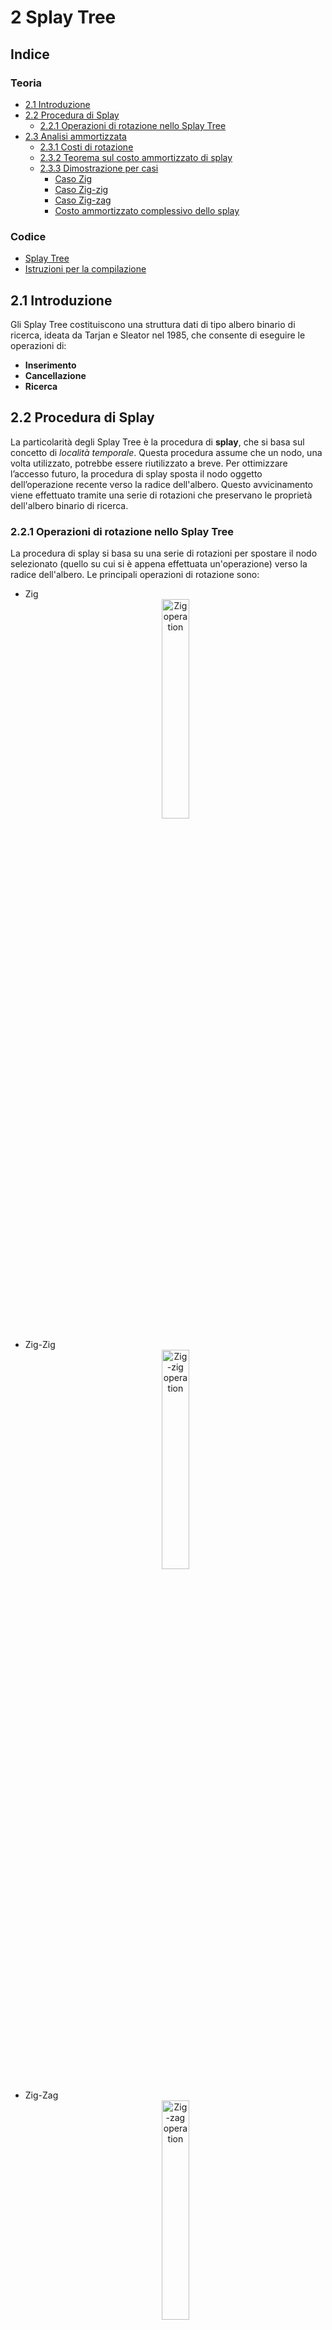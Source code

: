 # 2 Splay Tree

## Indice

### Teoria
- [2.1 Introduzione](#21-introduzione)
- [2.2 Procedura di Splay](#22-procedura-di-splay)
  - [2.2.1 Operazioni di rotazione nello Splay Tree](#221-operazioni-di-rotazione-nello-splay-tree)
- [2.3 Analisi ammortizzata](#23-analisi-ammortizzata)
  - [2.3.1 Costi di rotazione](#231-costi-di-rotazione)
  - [2.3.2 Teorema sul costo ammortizzato di splay](#232-teorema-sul-costo-ammortizzato-di-splay)
  - [2.3.3 Dimostrazione per casi](#233-dimostrazione-per-casi)
    - [Caso Zig](#caso-zig)
    - [Caso Zig-zig](#caso-zig-zig)
    - [Caso Zig-zag](#caso-zig-zag)
    - [Costo ammortizzato complessivo dello splay](#costo-ammortizzato-complessivo-dello-splay)

### Codice
- [Splay Tree](https://github.com/MoonLightLucrix/Algoritmi-e-complessita/tree/master/Splay%20Tree/src)
- [Istruzioni per la compilazione](#istruzioni-per-la-compilazione)

## 2.1 Introduzione
Gli Splay Tree costituiscono una struttura dati di tipo albero binario di ricerca, ideata da Tarjan e Sleator nel 1985, che consente di eseguire le operazioni di:
- **Inserimento**
- **Cancellazione**
- **Ricerca**

## 2.2 Procedura di Splay
La particolarità degli Splay Tree è la procedura di **splay**, che si basa sul concetto di _località temporale_.
Questa procedura assume che un nodo, una volta utilizzato, potrebbe essere riutilizzato a breve.
Per ottimizzare l’accesso futuro, la procedura di splay sposta il nodo oggetto dell’operazione recente verso la radice dell'albero.
Questo avvicinamento viene effettuato tramite una serie di rotazioni che preservano le proprietà dell'albero binario di ricerca.

### 2.2.1 Operazioni di rotazione nello Splay Tree
La procedura di splay si basa su una serie di rotazioni per spostare il nodo selezionato (quello su cui si è appena effettuata un'operazione) verso la radice dell'albero.
Le principali operazioni di rotazione sono:

- Zig<br> <div align="center"> <img src="Image/Zig.png" alt="Zig operation" width="30%" height="30%"/> </p>
- Zig-Zig<br> <div align="center"> <img src="Image/Zig-zig.png" alt="Zig-zig operation" width="30%" height="30%"/> </p>
- Zig-Zag<br> <div align="center"> <img src="Image/Zig-zag.png" alt="Zig-zag operation" width="30%" height="30%"/> </p>
- Zag<br> <div align="center"> <img src="Image/Zag.png" alt="Zag operation" width="30%" height="30%"/> </p>
- Zag-Zag<br> <div align="center"> <img src="Image/Zag-zag.png" alt="Zag-zag operation" width="30%" height="30%"/> </p>
- Zag-Zig<br> <div align="center"> <img src="Image/Zag-zig.png" alt="Zag-zig operation" width="30%" height="30%"/> </p>

## 2.3 Analisi ammortizzata
Negli Splay Tree, il costo ammortizzato di una rotazione è di $O(\log_2(n))$, dove $n$ è il numero di nodi.
Considerando $m$ operazioni di ricerca, inserimento o cancellazione, quello che si ottiene è una complessità ammortizzata totale di $O(m \cdot \log_2(n))$.

### 2.3.1 Costi di rotazione
Ogni tipo di rotazione ha un costo definito come segue:

| Rotazione | Costo |
|----------|----------|
| Zig | 1 |
| Zig-zig | 2 |
| Zig-zag | 2 |

L'analisi ammortizzata calcola il costo medio di ogni operazione su una sequenza di operazioni, in questo caso viene sfruttando il **metodo del potenziale**.

Si definiscano le seguenti grandezze:

- $S(\nu)$: numeri di nodi del sotto albero radicato in $\nu$.
- $R(\nu)=_{DEF} \log_2(S(\nu))$: rango del nodo $\nu$.
- $\Phi(T)=\sum _{\nu \in T}R(\nu)$: funzione potenziale dell'albero $T$.

### 2.3.2 Teorema sul costo ammortizzato di splay
> Il costo ammortizzato della procedura di splay è al più
>
> $$
> 3 \cdot (R(ROOT(T))-R(x))+1
> $$
>
> dove $x$ è il nodo in cui viene eseguita la splay.

### 2.3.3 Dimostrazione per casi
#### Caso Zig
<p align="center"> <img src="Image/ZigDim.png" alt="Zig dimostration" width="50%" height="50%"/>

Si supponga che, dopo la rotazione, il numero di nodi nel sottoalbero radicato in $x$ sia aumentato, quindi $S_f(x) \geq S_i(x)$, e di conseguenza:

$$
R_f(x) \geq R_i(x)
$$

Calcolando la differenza nella funzione potenziale:

$$
\Delta \Phi(T)=R_f(x)-R_i(x) \leq 3 \cdot (R_f(x)-R_i(x))
$$

Pertanto, il costo ammortizzato della rotazione Zig è:

$$
\hat{c}_ {zig} \leq 3 \cdot (R_f(x)-R_i(x))+1
$$

#### Caso Zig-zig
<p align="center"> <img src="Image/ZigzigDim.png" alt="Zig-zig dimostration" width="50%" height="50%"/>

Nel caso Zig-zig, la differenza nella funzione potenziale risulta:

$$
\Delta \Phi(T)=R_f(x)+R_f(p)+R_f(n)-R_i(x)-R_i(p)-R_i(n)
$$

Poiché $S_i(n)=S_f(x) \rightarrow R_i(n)=R_f(x)$, segue:

$$
\Delta \Phi(T)=R_f(p)+R_f(n)-R_i(x)-R_i(p)
$$

Si può maggiorare $S_f(x) \geq S_f(p) \rightarrow R_f(x) \geq R_f(p)$ ottenendo:

$$
\Delta \Phi(T) \leq R_f(x)+R_f(n)-R_i(x)-R_i(p)
$$

$$
\Delta \Phi(T) \leq R_f(x)+R_f(n)-R_i(x)-R_i(p)+R_i(x)-R_i(x)
$$

Applicando il _lemma tecnico_ $S_i(x)+S_f(n) \leq S_f(x) \rightarrow R_i(x)+R_f(n) \leq 2 \cdot R_f(x)-2$ si ottiene:

$$
\Delta \Phi(T) \leq 2 \cdot R_f(x)-2+R_f(x)-2 \cdot R_i(x)-R_i(p)
$$

Si sottrae a $\Delta \Phi(T)$ la quantità $R_i(x)$ anziché $R_i(p)$, in questo modo la maggiorazione continua ancora a valere

$$
\Delta \Phi(T) \leq 3 \cdot R_f(x)-2-2 \cdot R_i(x)-R_i(x)
$$

$$
\Delta \Phi(T) \leq 3 \cdot R_f(x)-2-3 \cdot R_i(x)
$$

$$
\Delta \Phi(T) \leq 3 \cdot (R_f(x)-R_i(x))-2
$$

Quindi, il costo ammortizzato del caso Zig-zig è:

$$
\hat{c}_{zig-zig} \leq 3 \cdot (R_f(x)-R_i(x))
$$

#### Caso Zig-zag
<p align="center"> <img src="Image/ZigzagDim.png" alt="Zig-zag dimostration" width="50%" height="50%"/>

Nel caso Zig-zag, la differenza nella funzione potenziale risulta:

$$
\Delta \Phi(T)=R_f(x)+R_f(p)+R_f(n)-R_i(x)-R_i(p)-R_i(n)
$$

Si osserva che, $S_i(n)=S_f(x) \rightarrow R_i(n)=R_f(x)$

Quindi:

$$
\Delta \Phi(T)=R_f(p)+R_f(n)-R_i(x)-R_i(p)
$$

Usando il _lemma tecnico_:

$$
\Delta \Phi(T) \leq 2 \cdot R_f(x)-2-R_i(x)-R_i(p)
$$

Si sottrae a $\Delta \Phi(T)$ la quantità $R_i(x)$ anziché $R_i(p)$, in questo modo la maggiorazione continua ancora a valere

$$
\Delta \Phi(T) \leq 2 \cdot R_f(x)-2-R_i(x)-R_i(x)
$$

$$
\Delta \Phi(T) \leq 2 \cdot R_f(x)-2-2\ R_i(x)
$$

$$
\Delta \Phi(T) \leq 2 \cdot (R_f(x)-R_i(x))-2
$$

Maggiorando per $3$ anziché $2$ vale ancora la maggiorazione:

$$
\Delta \Phi(T) \leq 3 \cdot (R_f(x)-R_i(x))-2
$$

Si può quindi definire il costo ammortizzato del caso Zig-zag come:

$$
\hat{c}_{zig-zag} \leq 3 \cdot (R_f(x)-R_i(x))
$$

#### Costo ammortizzato complessivo dello splay
Il costo ammortizzato complessivo della procedura di splay, considerando tutte le rotazioni possibili, è:

$$
\hat{c}_{splay} \leq \sum _{j=1}^{n} 3 \cdot (R _f^{(j)}(x)-R _i^{(j)}(x))+1
$$

Dove $j$ equivale alla $j$-esima rotazione su $n$ rotazioni per portare il nodo $x$ fino alla radice.
Ciò quindi, equivale a scrivere:

$$
\hat{c}_{splay} \leq \sum _{j=1}^{n} 3 \cdot (R _f^{(j)}(x)-R _f^{(j-1)}(x))+1
$$

La sommatoria può essere svolta come _serie telescopica_, ottenendo:

$$
\hat{c}_{splay} \leq 3 \cdot (R _f^{(n)}(x)-R _f^{(1)}(x))+1
$$

Si indica con $R _f^{(n)}(x)$ il rango finale del nodo $x$ dopo aver completato tutte le rotazioni della procedura di splay.
In questo stato, il nodo $x$ è stato portato alla radice dell’albero.
D’altro canto, $R _f^{(1)}(x)$ rappresenta il rango di $x$ prima di iniziare la procedura di splay, ovvero la sua posizione originale nell'albero prima di ogni rotazione.

Quindi si può riscrivere la disugualianza come:

$$
\hat{c}_{splay} \leq 3 \cdot (R(ROOT(T))-R(x))+1
$$

Continuando con la maggiorazione, si ottiene:

$$
\hat{c}_{splay} \leq 3 \cdot (R(ROOT(T))-R(x))+1 \leq 3 \cdot (R(ROOT(T)))+1
$$

Considerando che $R(ROOT(T)) \approx \log_2(n)$ si ottiene:

$$
\hat{c}_{splay} \leq 3 \cdot \log_2(n)+1
$$

Si conclude quindi che il costo ammortizzato della procedura di splay è:

$$
O(\log_2(n))
$$

e, considerando $m$ operazioni, la complessità ammortizzata complessiva è:

$$
O(m \cdot \log_2(n)) \quad \square
$$

---

## Istruzioni per la compilazione
Usare il comando `make`su questa directory, se la compilazione è andata a buon fine il programma può essere avviato tramite il comando `make run`.
